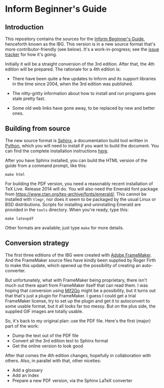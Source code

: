 Inform Beginner's Guide
=======================

Introduction
------------

This repository contains the sources for the
[Inform Beginner's Guide](http://www.firthworks.com/roger/IBG.html),
henceforth known as the IBG.  This version is in a new source format that's
more contributor-friendly (see below).  It's a work-in-progress; see the
[issue tracker](https://github.com/i6/ibg/issues) for how it's going.

Initially it will be a straight conversion of the 3rd edition.  After that,
the 4th edition will be prepared.  The rationale for a 4th edition is:

* There have been quite a few updates to Inform and its support libraries
  in the time since 2004, when the 3rd edition was published.

* The nitty-gritty information about how to install and run programs goes
  stale pretty fast.

* Some old web links have gone away, to be replaced by new and better
  ones.

Building from source
--------------------

The new source format is [Sphinx](http://sphinx-doc.org), a documentation
build tool written in [Python](http://python.org), which you will need to
install if you want to build the document.  You can find the complete
installation instructions
[here](http://www.sphinx-doc.org/en/stable/install.html).

After you have Sphinx installed, you can build the HTML version of the
guide from a command prompt, like this:

	make html

For building the PDF version, you need a reasonably recent installation of
TeX Live.  Release 2014 will do.  You will also need the Emerald font
package from https://www.ctan.org/tex-archive/fonts/emerald/.  This cannot
be installed with `tlmgr`, nor does it seem to be packaged by the usual
Linux or BSD distributions.  Scripts for installing and uninstalling
Emerald are provided in the `tools` directory.  When you're ready, type
this:

	make latexpdf

Other formats are available; just type `make` for more details.

Conversion strategy
-------------------

The first three editions of the IBG were created with
[Adobe FrameMaker](http://www.adobe.com/products/framemaker.html).  And the
FrameMaker source files have kindly been supplied by Roger Firth to make
this update, which opened up the possibility of creating an auto-converter.

But unfortunately, what with FrameMaker being proprietary, there isn't much
out there apart from FrameMaker itself that can read them.  I was hoping
that conversion using [Mif2Go](http://mif2go.com) might be a possibility,
but it turns out that that's just a plugin for FrameMaker.  I guess I could
get a trial FrameMaker license, try to set up the plugin and get it to
autoconvert to some usable format, but it all looks far too messy.  But on
the plus side, the supplied GIF images are totally usable.

So, it's back to my original plan: use the PDF file.  Here's the first
(major) part of the work:

* Dump the text out of the PDF file
* Convert all the 3rd edition text to Sphinx format
* Get the online version to look good

After that comes the 4th edition changes, hopefully in collaboration with
others.  Also, in parallel with that, other niceties:

* Add a glossary
* Add an index
* Prepare a new PDF version, via the Sphinx LaTeX converter
